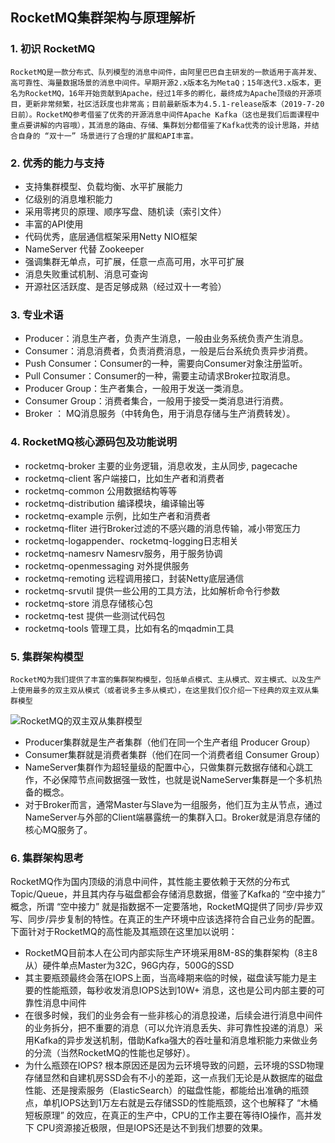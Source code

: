## RocketMQ集群架构与原理解析

### 1. 初识 RocketMQ

```
RocketMQ是一款分布式、队列模型的消息中间件，由阿里巴巴自主研发的一款适用于高并发、高可靠性、海量数据场景的消息中间件。早期开源2.x版本名为MetaQ；15年迭代3.x版本，更名为RocketMQ，16年开始贡献到Apache，经过1年多的孵化，最终成为Apache顶级的开源项目，更新非常频繁，社区活跃度也非常高；目前最新版本为4.5.1-release版本（2019-7-20日前）。RocketMQ参考借鉴了优秀的开源消息中间件Apache Kafka（这也是我们后面课程中重点要讲解的内容哦），其消息的路由、存储、集群划分都借鉴了Kafka优秀的设计思路，并结合自身的 “双十一” 场景进行了合理的扩展和API丰富。
```

### 2. 优秀的能力与支持

- 支持集群模型、负载均衡、水平扩展能力
- 亿级别的消息堆积能力
- 采用零拷贝的原理、顺序写盘、随机读（索引文件）
- 丰富的API使用
- 代码优秀，底层通信框架采用Netty NIO框架
- NameServer 代替 Zookeeper
- 强调集群无单点，可扩展，任意一点高可用，水平可扩展
- 消息失败重试机制、消息可查询
- 开源社区活跃度、是否足够成熟（经过双十一考验）

### 3. 专业术语

- Producer：消息生产者，负责产生消息，一般由业务系统负责产生消息。
- Consumer：消息消费者，负责消费消息，一般是后台系统负责异步消费。
- Push Consumer：Consumer的一种，需要向Consumer对象注册监听。
- Pull Consumer：Consumer的一种，需要主动请求Broker拉取消息。
- Producer Group：生产者集合，一般用于发送一类消息。
- Consumer Group：消费者集合，一般用于接受一类消息进行消费。
- Broker ： MQ消息服务（中转角色，用于消息存储与生产消费转发）。

### 4. RocketMQ核心源码包及功能说明

- rocketmq-broker 主要的业务逻辑，消息收发，主从同步, pagecache
- rocketmq-client 客户端接口，比如生产者和消费者
- rocketmq-common 公用数据结构等等
- rocketmq-distribution 编译模块，编译输出等
- rocketmq-example 示例，比如生产者和消费者
- rocketmq-fliter 进行Broker过滤的不感兴趣的消息传输，减小带宽压力
- rocketmq-logappender、rocketmq-logging日志相关
- rocketmq-namesrv Namesrv服务，用于服务协调
- rocketmq-openmessaging 对外提供服务
- rocketmq-remoting 远程调用接口，封装Netty底层通信
- rocketmq-srvutil 提供一些公用的工具方法，比如解析命令行参数
- rocketmq-store 消息存储核心包
- rocketmq-test 提供一些测试代码包
- rocketmq-tools 管理工具，比如有名的mqadmin工具

### 5. 集群架构模型

```
RocketMQ为我们提供了丰富的集群架构模型，包括单点模式、主从模式、双主模式、以及生产上使用最多的双主双从模式（或者说多主多从模式），在这里我们仅介绍一下经典的双主双从集群模型
```

![RocketMQ的双主双从集群模型](..\..\image\mq\rocketMQ\2Master2SlaveMode.png)



- Producer集群就是生产者集群（他们在同一个生产者组 Producer Group）
- Consumer集群就是消费者集群（他们在同一个消费者组 Consumer Group）
- NameServer集群作为超轻量级的配置中心，只做集群元数据存储和心跳工作，不必保障节点间数据强一致性，也就是说NameServer集群是一个多机热备的概念。
- 对于Broker而言，通常Master与Slave为一组服务，他们互为主从节点，通过NameServer与外部的Client端暴露统一的集群入口。Broker就是消息存储的核心MQ服务了。

### 6. 集群架构思考

RocketMQ作为国内顶级的消息中间件，其性能主要依赖于天然的分布式Topic/Queue，并且其内存与磁盘都会存储消息数据，借鉴了Kafka的 “空中接力” 概念，所谓 “空中接力” 就是指数据不一定要落地，RocketMQ提供了同步/异步双写、同步/异步复制的特性。在真正的生产环境中应该选择符合自己业务的配置。下面针对于RocketMQ的高性能及其瓶颈在这里加以说明：

- RocketMQ目前本人在公司内部实际生产环境采用8M-8S的集群架构（8主8从）硬件单点Master为32C，96G内存，500G的SSD
- 其主要瓶颈最终会落在IOPS上面，当高峰期来临的时候，磁盘读写能力是主要的性能瓶颈，每秒收发消息IOPS达到10W+ 消息，这也是公司内部主要的可靠性消息中间件
- 在很多时候，我们的业务会有一些非核心的消息投递，后续会进行消息中间件的业务拆分，把不重要的消息（可以允许消息丢失、非可靠性投递的消息）采用Kafka的异步发送机制，借助Kafka强大的吞吐量和消息堆积能力来做业务的分流（当然RocketMQ的性能也足够好）。
- 为什么瓶颈在IOPS? 根本原因还是因为云环境导致的问题，云环境的SSD物理存储显然和自建机房SSD会有不小的差距，这一点我们无论是从数据库的磁盘性能、还是搜索服务（ElasticSearch）的磁盘性能，都能给出准确的瓶颈点，单机IOPS达到1万左右就是云存储SSD的性能瓶颈，这个也解释了 “木桶短板原理” 的效应，在真正的生产中，CPU的工作主要在等待IO操作，高并发下 CPU资源接近极限，但是IOPS还是达不到我们想要的效果。